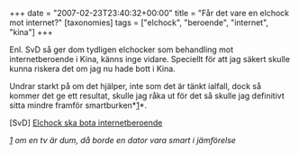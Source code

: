 +++
date = "2007-02-23T23:40:32+00:00"
title = "Får det vare en elchock mot internet?"
[taxonomies]
tags = ["elchock", "beroende", "internet", "kina"]
+++

Enl. SvD så ger dom tydligen elchocker som behandling mot internetberoende i Kina, känns inge vidare. Speciellt för att jag säkert skulle kunna riskera det om jag nu hade bott i Kina.

Undrar starkt på om det hjälper, inte som det är tänkt ialfall, dock så kommer det ge ett resultat, skulle jag råka ut för det så skulle jag definitivt sitta mindre framför smartburken*[1]*.

[SvD] [Elchock ska bota internetberoende][1]

*[1] om en tv är dum, då borde en dator vara smart i jämförelse*



<small></small>

 [1]: https://web.archive.org/web/20070301160525/http://www.svd.se/dynamiskt/utrikes/did_14691378.asp
